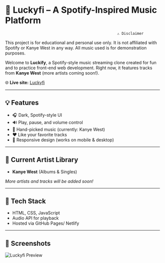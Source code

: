 # 🎵 Luckyfi – A Spotify-Inspired Music Platform

                                                       ⚠️ Disclaimer
This project is for educational and personal use only. It is not affiliated with Spotify or Kanye West in any way. All music used is for demonstration purposes.

Welcome to **Luckify**, a Spotify-style music streaming clone created for fun and to practice front-end web development. Right now, it features tracks from **Kanye West** (more artists coming soon!).

🌐 **Live site:** [Luckyfi](https://luckyfi.netlify.app/)

---

## 💡 Features
- 🎧 Dark, Spotify-style UI
- 🔊 Play, pause, and volume control
- 🎵 Hand-picked music (currently: Kanye West)
- ❤️ Like your favorite tracks
- 📱 Responsive design (works on mobile & desktop)

---

## 🎤 Current Artist Library
- **Kanye West** (Albums & Singles)

_More artists and tracks will be added soon!_

---

## 🚀 Tech Stack
- HTML, CSS, JavaScript
- Audio API for playback
- Hosted via GitHub Pages/ Netlify

---

## 📸 Screenshots

![Luckyfi Preview](https://luckyfi.netlify.app/img/screenshot1.png)
